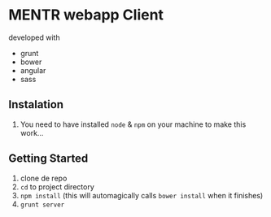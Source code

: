 # MENTR webapp Client

developed with
- grunt
- bower
- angular
- sass

## Instalation

1. You need to have installed `node` & `npm` on your machine to make this work…

## Getting Started

1. clone de repo
2. `cd` to project directory
3. `npm install` (this will automagically calls `bower install` when it finishes)
4. `grunt server`
